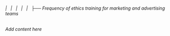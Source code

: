 ###### |   |   |   |   |   ├── Frequency of ethics training for marketing and advertising teams

*Add content here*